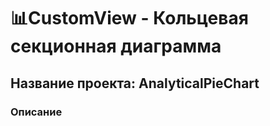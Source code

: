 # 📊CustomView - Кольцевая секционная диаграмма
## Название проекта: AnalyticalPieChart

### Описание
